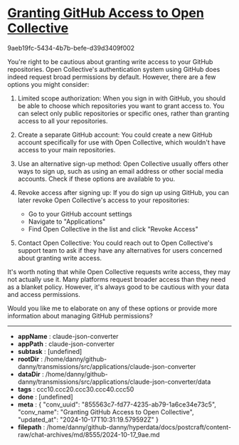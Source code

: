 # [Granting GitHub Access to Open Collective](https://claude.ai/chat/855563c7-fd77-4235-ab79-1a6ce34e73c5)

9aeb19fc-5434-4b7b-befe-d39d3409f002

 You're right to be cautious about granting write access to your GitHub repositories. Open Collective's authentication system using GitHub does indeed request broad permissions by default. However, there are a few options you might consider:

1. Limited scope authorization: When you sign in with GitHub, you should be able to choose which repositories you want to grant access to. You can select only public repositories or specific ones, rather than granting access to all your repositories.

2. Create a separate GitHub account: You could create a new GitHub account specifically for use with Open Collective, which wouldn't have access to your main repositories.

3. Use an alternative sign-up method: Open Collective usually offers other ways to sign up, such as using an email address or other social media accounts. Check if these options are available to you.

4. Revoke access after signing up: If you do sign up using GitHub, you can later revoke Open Collective's access to your repositories:
   - Go to your GitHub account settings
   - Navigate to "Applications"
   - Find Open Collective in the list and click "Revoke Access"

5. Contact Open Collective: You could reach out to Open Collective's support team to ask if they have any alternatives for users concerned about granting write access.

It's worth noting that while Open Collective requests write access, they may not actually use it. Many platforms request broader access than they need as a blanket policy. However, it's always good to be cautious with your data and access permissions.

Would you like me to elaborate on any of these options or provide more information about managing GitHub permissions?

---

* **appName** : claude-json-converter
* **appPath** : claude-json-converter
* **subtask** : [undefined]
* **rootDir** : /home/danny/github-danny/transmissions/src/applications/claude-json-converter
* **dataDir** : /home/danny/github-danny/transmissions/src/applications/claude-json-converter/data
* **tags** : ccc10.ccc20.ccc30.ccc40.ccc50
* **done** : [undefined]
* **meta** : {
  "conv_uuid": "855563c7-fd77-4235-ab79-1a6ce34e73c5",
  "conv_name": "Granting GitHub Access to Open Collective",
  "updated_at": "2024-10-17T10:31:19.579592Z"
}
* **filepath** : /home/danny/github-danny/hyperdata/docs/postcraft/content-raw/chat-archives/md/8555/2024-10-17_9ae.md